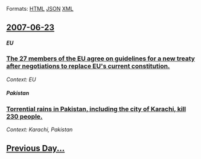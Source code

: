 
Formats: [HTML](2007/06/23/index.html)  [JSON](2007/06/23/index.json)  [XML](2007/06/23/index.xml)  

## [2007-06-23](/news/2007/06/23/index.md)

##### EU
### [ The 27 members of the EU agree on guidelines for a new treaty after negotiations to replace EU's current constitution. ](/news/2007/06/23/the-27-members-of-the-eu-agree-on-guidelines-for-a-new-treaty-after-negotiations-to-replace-eu-s-current-constitution.md)
_Context: EU_

##### Pakistan
### [ Torrential rains in Pakistan, including the city of Karachi, kill 230 people. ](/news/2007/06/23/torrential-rains-in-pakistan-including-the-city-of-karachi-kill-230-people.md)
_Context: Karachi, Pakistan_

## [Previous Day...](/news/2007/06/22/index.md)

